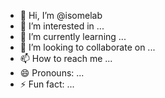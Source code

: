 - 👋 Hi, I’m @isomelab
- 👀 I’m interested in ...
- 🌱 I’m currently learning ...
- 💞️ I’m looking to collaborate on ...
- 📫 How to reach me ...
- 😄 Pronouns: ...
- ⚡ Fun fact: ...

<!---
isomelab/isomelab is a ✨ special ✨ repository because its `README.md` (this file) appears on your GitHub profile.
You can click the Preview link to take a look at your changes.
--->
